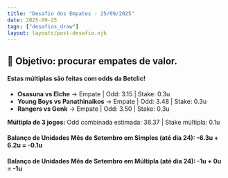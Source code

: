 ```yaml
---
title: "Desafio dos Empates - 25/09/2025"
date: 2025-09-25
tags: ["desafios_draw"]
layout: layouts/post-desafio.njk
---
```


## 🎯 Objetivo: procurar empates de valor.  

#### Estas múltiplas são feitas com odds da Betclic!

- **Osasuna vs Elche** → Empate | Odd: 3.15 | Stake: 0.3u 
- **Young Boys vs Panathinaikos** → Empate | Odd: 3.48 | Stake: 0.3u 
- **Rangers vs Genk** → Empate | Odd: 3.50 | Stake: 0.3u 

**Múltipla de 3 jogos:** Odd combinada estimada: 38.37 | Stake múltipla: 0.1u 

#### Balanço de Unidades Mês de Setembro em Simples (até dia 24): -6.3u + 6.2u = -0.1u
#### Balanço de Unidades Mês de Setembro em Múltipla (até dia 24): -1u + 0u = -1u